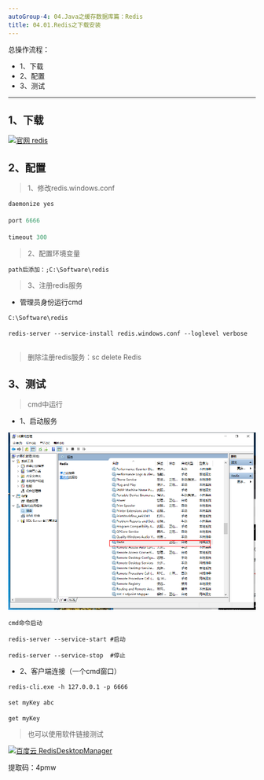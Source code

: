 ```yaml
---
autoGroup-4: 04.Java之缓存数据库篇：Redis
title: 04.01.Redis之下载安装
---
```


总操作流程：
- 1、下载
- 2、配置
- 3、测试

***

## 1、下载

[![](https://img.shields.io/badge/官网-redis-red.svg "官网 redis")](https://github.com/MicrosoftArchive/redis/releases)

## 2、配置

>1、修改redis.windows.conf
```c
daemonize yes

port 6666

timeout 300
```

>2、配置环境变量

```
path后添加：;C:\Software\redis
```

>3、注册redis服务

- 管理员身份运行cmd

```
C:\Software\redis

redis-server --service-install redis.windows.conf --loglevel verbose
 
```

>删除注册redis服务：sc delete Redis

## 3、测试

>cmd中运行

- 1、启动服务

![](./image/04.01-1.png)

```
cmd命令启动

redis-server --service-start #启动

redis-server --service-stop  #停止
```

- 2、客户端连接（一个cmd窗口）

```
redis-cli.exe -h 127.0.0.1 -p 6666

set myKey abc

get myKey
```

>也可以使用软件链接测试

[![](https://img.shields.io/badge/百度云-RedisDesktopManager-green.svg "百度云 RedisDesktopManager")](https://pan.baidu.com/s/1b1lGG7umXfaB4dxk8sVpBQ)

提取码：4pmw
